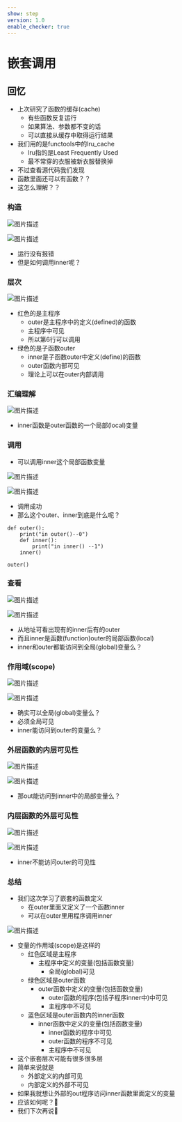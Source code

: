 ```yaml
---
show: step
version: 1.0
enable_checker: true
---
```


# 嵌套调用

## 回忆

- 上次研究了函数的缓存(cache)
	- 有些函数反复运行
	- 如果算法、参数都不变的话
	- 可以直接从缓存中取得运行结果
- 我们用的是functools中的lru_cache
	- lru指的是Least Frequently Used
	- 最不常穿的衣服被新衣服替换掉
- 不过查看源代码我们发现
- 函数里面还可以有函数？？
- 这怎么理解？？

### 构造

![图片描述](https://doc.shiyanlou.com/courses/uid1190679-20220820-1660958076167)

![图片描述](https://doc.shiyanlou.com/courses/uid1190679-20220820-1660958085206)

- 运行没有报错
- 但是如何调用inner呢？

### 层次

![图片描述](https://doc.shiyanlou.com/courses/uid1190679-20220820-1660958266506)

- 红色的是主程序
	- outer是主程序中的定义(defined)的函数
	- 主程序中可见
	- 所以第6行可以调用
- 绿色的是子函数outer
	- inner是子函数outer中定义(define)的函数
	- outer函数内部可见
	- 理论上可以在outer内部调用

### 汇编理解

![图片描述](https://doc.shiyanlou.com/courses/uid1190679-20220821-1661072240118)

- inner函数是outer函数的一个局部(local)变量

### 调用
- 可以调用inner这个局部函数变量

![图片描述](https://doc.shiyanlou.com/courses/uid1190679-20220820-1660958624451)

![图片描述](https://doc.shiyanlou.com/courses/uid1190679-20220820-1660958632952)

- 调用成功
- 那么这个outer、inner到底是什么呢？

```
def outer():
    print("in outer()--0")
    def inner():
        print("in inner() --1")
    inner()

outer()
```

### 查看

![图片描述](https://doc.shiyanlou.com/courses/uid1190679-20220820-1660958748152)

![图片描述](https://doc.shiyanlou.com/courses/uid1190679-20220820-1660958756762)

- 从地址可看出现有的inner后有的outer
- 而且inner是函数(function)outer的局部函数(local)
- inner和outer都能访问到全局(global)变量么？

### 作用域(scope)

![图片描述](https://doc.shiyanlou.com/courses/uid1190679-20220820-1660958960769)

![图片描述](https://doc.shiyanlou.com/courses/uid1190679-20220820-1660958970414)

- 确实可以全局(global)变量么？
- 必须全局可见
- inner能访问到outer的变量么？

### 外层函数的内层可见性

![图片描述](https://doc.shiyanlou.com/courses/uid1190679-20220820-1660959128902)

![图片描述](https://doc.shiyanlou.com/courses/uid1190679-20220820-1660959138890)

- 那out能访问到inner中的局部变量么？

### 内层函数的外层可见性

![图片描述](https://doc.shiyanlou.com/courses/uid1190679-20220820-1660959264849)

![图片描述](https://doc.shiyanlou.com/courses/uid1190679-20220820-1660959273265)

- inner不能访问outer的可见性

### 总结

- 我们这次学习了嵌套的函数定义
	- 在outer里面又定义了一个函数inner
	- 可以在outer里用程序调用inner

![图片描述](https://doc.shiyanlou.com/courses/uid1190679-20220820-1660958266506)

- 变量的作用域(scope)是这样的
	- 红色区域是主程序
		- 主程序中定义的变量(包括函数变量)
			- 全局(global)可见
	- 绿色区域是outer函数
		- outer函数中定义的变量(包括函数变量)
			- outer函数的程序(包括子程序inner中)中可见
			- 主程序中不可见
	- 蓝色区域是outer函数内的inner函数
		- inner函数中定义的变量(包括函数变量)
			- inner函数的程序中可见
			- outer函数的程序不可见
			- 主程序中不可见
- 这个嵌套层次可能有很多很多层
- 简单来说就是
	- 外部定义的内部可见
	- 内部定义的外部不可见
- 如果我就想让外部的out程序访问inner函数里面定义的变量
- 应该如何呢？🤔
- 我们下次再说👋



